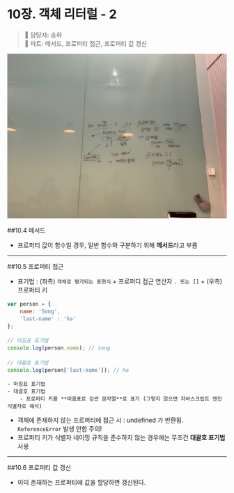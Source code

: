 # 10장. 객체 리터럴 - 2

> 👩‍ 담당자: 송하<br/>
> 📝 파트: 메서드, 프로퍼티 접근, 프로퍼티 값 갱신

![10-2-송하-칠판사진](../img/10-2-송하칠판.jpeg)

##10.4 메서드
- 프로퍼티 값이 함수일 경우, 일반 함수와 구분하기 위해 **메서드**라고 부름

***

##10.5 프로퍼티 접근
- 표기법 : (좌측) `객체로 평가되는 표현식` + 프로퍼디 접근 연산자 `. 또는 []` + (우측) 프로퍼티 키  

```javascript
var person = {
	name: 'Song',
    'last-name' : 'ha'
};

// 마침표 표기법
console.log(person.name); // song

// 대괄호 표기법
console.log(person['last-name']); // ha
```
    - 마침표 표기법
    - 대괄호 표기법
        - 프로퍼티 키를 **따옴표로 감싼 문자열**로 표기 (그렇지 않으면 자바스크립트 엔진 식별자로 해석)
- 객체에 존재하지 않는 프로퍼티에 접근 시 : undefined 가 반환됨. `ReferenceError` 발생 안함 주의!
- 프로퍼티 키가 식별자 네이밍 규칙을 준수하지 않는 경우에는 무조건 **대괄호 표기법** 사용

***

##10.6 프로퍼티 값 갱신
- 이미 존재하는 프로퍼티에 값을 할당하면 갱신된다. 